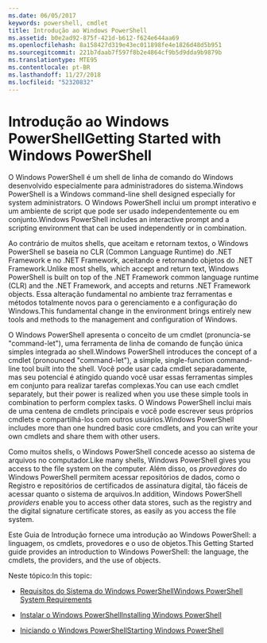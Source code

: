 ```yaml
---
ms.date: 06/05/2017
keywords: powershell, cmdlet
title: Introdução ao Windows PowerShell
ms.assetid: b0e2ad92-875f-421d-b612-f624e644aa69
ms.openlocfilehash: 8a158427d319e43ec011898fe4e1826d48d5b951
ms.sourcegitcommit: 221b7daab7f597f8b2e4864cf9b5d9dda9b9879b
ms.translationtype: MTE95
ms.contentlocale: pt-BR
ms.lasthandoff: 11/27/2018
ms.locfileid: "52320832"
---
```

# <a name="getting-started-with-windows-powershell"></a><span data-ttu-id="28942-103">Introdução ao Windows PowerShell</span><span class="sxs-lookup"><span data-stu-id="28942-103">Getting Started with Windows PowerShell</span></span>
<span data-ttu-id="28942-104">O Windows PowerShell é um shell de linha de comando do Windows desenvolvido especialmente para administradores do sistema.</span><span class="sxs-lookup"><span data-stu-id="28942-104">Windows PowerShell is a Windows command-line shell designed especially for system administrators.</span></span> <span data-ttu-id="28942-105">O Windows PowerShell inclui um prompt interativo e um ambiente de script que pode ser usado independentemente ou em conjunto.</span><span class="sxs-lookup"><span data-stu-id="28942-105">Windows PowerShell includes an interactive prompt and a scripting environment that can be used independently or in combination.</span></span>

<span data-ttu-id="28942-106">Ao contrário de muitos shells, que aceitam e retornam textos, o Windows PowerShell se baseia no CLR (Common Language Runtime) do .NET Framework e no .NET Framework, aceitando e retornando objetos do .NET Framework.</span><span class="sxs-lookup"><span data-stu-id="28942-106">Unlike most shells, which accept and return text, Windows PowerShell is built on top of the .NET Framework common language runtime (CLR) and the .NET Framework, and accepts and returns .NET Framework objects.</span></span> <span data-ttu-id="28942-107">Essa alteração fundamental no ambiente traz ferramentas e métodos totalmente novos para o gerenciamento e a configuração do Windows.</span><span class="sxs-lookup"><span data-stu-id="28942-107">This fundamental change in the environment brings entirely new tools and methods to the management and configuration of Windows.</span></span>

<span data-ttu-id="28942-108">O Windows PowerShell apresenta o conceito de um cmdlet (pronuncia-se "command-let"), uma ferramenta de linha de comando de função única simples integrada ao shell.</span><span class="sxs-lookup"><span data-stu-id="28942-108">Windows PowerShell introduces the concept of a cmdlet (pronounced "command-let"), a simple, single-function command-line tool built into the shell.</span></span> <span data-ttu-id="28942-109">Você pode usar cada cmdlet separadamente, mas seu potencial é atingido quando você usar essas ferramentas simples em conjunto para realizar tarefas complexas.</span><span class="sxs-lookup"><span data-stu-id="28942-109">You can use each cmdlet separately, but their power is realized when you use these simple tools in combination to perform complex tasks.</span></span> <span data-ttu-id="28942-110">O Windows PowerShell inclui mais de uma centena de cmdlets principais e você pode escrever seus próprios cmdlets e compartilhá-los com outros usuários.</span><span class="sxs-lookup"><span data-stu-id="28942-110">Windows PowerShell includes more than one hundred basic core cmdlets, and you can write your own cmdlets and share them with other users.</span></span>

<span data-ttu-id="28942-111">Como muitos shells, o Windows PowerShell concede acesso ao sistema de arquivos no computador.</span><span class="sxs-lookup"><span data-stu-id="28942-111">Like many shells, Windows PowerShell gives you access to the file system on the computer.</span></span> <span data-ttu-id="28942-112">Além disso, os *provedores* do Windows PowerShell permitem acessar repositórios de dados, como o Registro e repositórios de certificados de assinatura digital, tão fáceis de acessar quanto o sistema de arquivos.</span><span class="sxs-lookup"><span data-stu-id="28942-112">In addition, Windows PowerShell *providers* enable you to access other data stores, such as the registry and the digital signature certificate stores, as easily as you access the file system.</span></span>

<span data-ttu-id="28942-113">Este Guia de Introdução fornece uma introdução ao Windows PowerShell: a linguagem, os cmdlets, provedores e o uso de objetos.</span><span class="sxs-lookup"><span data-stu-id="28942-113">This Getting Started guide provides an introduction to Windows PowerShell: the language, the cmdlets, the providers, and the use of objects.</span></span>

<span data-ttu-id="28942-114">Neste tópico:</span><span class="sxs-lookup"><span data-stu-id="28942-114">In this topic:</span></span>

- [<span data-ttu-id="28942-115">Requisitos do Sistema do Windows PowerShell</span><span class="sxs-lookup"><span data-stu-id="28942-115">Windows PowerShell System Requirements</span></span>](../setup/Windows-PowerShell-System-Requirements.md)

- [<span data-ttu-id="28942-116">Instalar o Windows PowerShell</span><span class="sxs-lookup"><span data-stu-id="28942-116">Installing Windows PowerShell</span></span>](../setup/Installing-Windows-PowerShell.md)

- [<span data-ttu-id="28942-117">Iniciando o Windows PowerShell</span><span class="sxs-lookup"><span data-stu-id="28942-117">Starting Windows PowerShell</span></span>](../setup/Starting-Windows-PowerShell.md)
